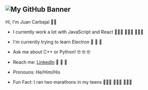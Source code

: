 ![My GitHub Banner](https://github.com/juancarbajal98/juancarbajal98/raw/master/GitHub-Banner.gif)
------------------------------------------------------
Hi, I'm Juan Carbajal 🙋🏽‍ 

- I currently work a lot with JavaScript and React 👨🏽‍💻 👨🏽‍💻 👨🏽‍💻

- I'm currently trying to learn Electron 🔬 🔬 🔬

- Ask me about C++ or Python! 🤓 🤓 🤓

- Reach me: [LinkedIn](https://www.linkedin.com/in/juancarbajal/) 👔 👔 👔

- Pronouns: He/Him/His

- Fun Fact: I ran two marathons in my teens 🏃🏽‍♂️ 🏃🏽‍♂️ 🏃🏽‍♂️
